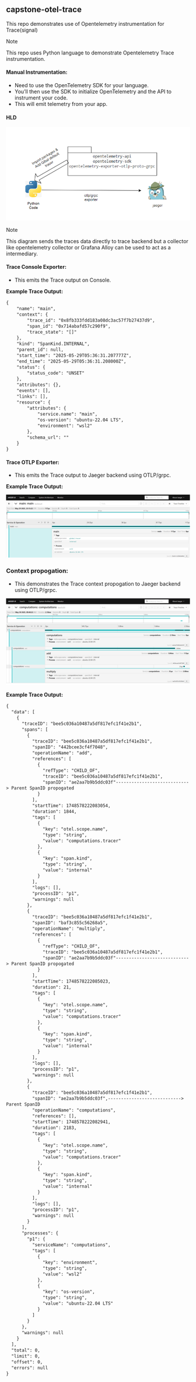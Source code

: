 ## capstone-otel-trace

This repo demonstrates use of Opentelemetry instrumentation for Trace(signal)

> [!NOTE]
> This repo uses Python language to demonstrate Opentelemetry Trace instrumentation.

#### Manual Instrumentation:
- Need to use the OpenTelemetry SDK for your language. 
- You’ll then use the SDK to initialize OpenTelemetry and the API  to instrument your code. 
- This will emit telemetry from your app.


#### HLD

![OTLP_TRACE_HLD](./images/OTLP_Trace_HLD.png)

> [!NOTE]
> This diagram sends the traces data directly to trace backend but a collector like opentelemetry collector or Grafana Alloy can be used to act as a intermediary.


#### Trace Console Exporter:

- This emits the Trace output on Console.

**Example Trace Output:**

```
{
    "name": "main",
    "context": {
        "trace_id": "0x8fb333fdd183a08dc3ac57f7b27437d9",
        "span_id": "0x714abafd57c290f9",
        "trace_state": "[]"
    },
    "kind": "SpanKind.INTERNAL",
    "parent_id": null,
    "start_time": "2025-05-29T05:36:31.207777Z",
    "end_time": "2025-05-29T05:36:31.208000Z",
    "status": {
        "status_code": "UNSET"
    },
    "attributes": {},
    "events": [],
    "links": [],
    "resource": {
        "attributes": {
            "service.name": "main",
            "os-version": "ubuntu-22.04 LTS",
            "environment": "wsl2"
        },
        "schema_url": ""
    }
}
```

#### Trace OTLP Exporter:

- This emits the Trace output to Jaeger backend using OTLP/grpc.

**Example Trace Output:**

![jaeger_trace](./images/jaeger_trace.png)


### Context propogation:

- This demonstrates  the Trace context propogation to Jaeger backend using OTLP/grpc.

![context_propogation](./images/context_propogation.png)

**Example Trace Output:**

```
{
  "data": [
    {
      "traceID": "bee5c036a10487a5df817efc1f41e2b1",
      "spans": [
        {
          "traceID": "bee5c036a10487a5df817efc1f41e2b1",
          "spanID": "442bcee3cf4f7048",
          "operationName": "add",
          "references": [
            {
              "refType": "CHILD_OF",
              "traceID": "bee5c036a10487a5df817efc1f41e2b1",
              "spanID": "ae2aa7b9b5ddc03f"----------------------------> Parent SpanID propogated
            }
          ],
          "startTime": 1748578222083054,
          "duration": 1844,
          "tags": [
            {
              "key": "otel.scope.name",
              "type": "string",
              "value": "computations.tracer"
            },
            {
              "key": "span.kind",
              "type": "string",
              "value": "internal"
            }
          ],
          "logs": [],
          "processID": "p1",
          "warnings": null
        },
        {
          "traceID": "bee5c036a10487a5df817efc1f41e2b1",
          "spanID": "baf3c855c56268a5",
          "operationName": "multiply",
          "references": [
            {
              "refType": "CHILD_OF",
              "traceID": "bee5c036a10487a5df817efc1f41e2b1",
              "spanID": "ae2aa7b9b5ddc03f"----------------------------> Parent SpanID propogated
            }
          ],
          "startTime": 1748578222085023,
          "duration": 21,
          "tags": [
            {
              "key": "otel.scope.name",
              "type": "string",
              "value": "computations.tracer"
            },
            {
              "key": "span.kind",
              "type": "string",
              "value": "internal"
            }
          ],
          "logs": [],
          "processID": "p1",
          "warnings": null
        },
        {
          "traceID": "bee5c036a10487a5df817efc1f41e2b1",
          "spanID": "ae2aa7b9b5ddc03f",----------------------------> Parent SpanID
          "operationName": "computations",
          "references": [],
          "startTime": 1748578222082941,
          "duration": 2183,
          "tags": [
            {
              "key": "otel.scope.name",
              "type": "string",
              "value": "computations.tracer"
            },
            {
              "key": "span.kind",
              "type": "string",
              "value": "internal"
            }
          ],
          "logs": [],
          "processID": "p1",
          "warnings": null
        }
      ],
      "processes": {
        "p1": {
          "serviceName": "computations",
          "tags": [
            {
              "key": "environment",
              "type": "string",
              "value": "wsl2"
            },
            {
              "key": "os-version",
              "type": "string",
              "value": "ubuntu-22.04 LTS"
            }
          ]
        }
      },
      "warnings": null
    }
  ],
  "total": 0,
  "limit": 0,
  "offset": 0,
  "errors": null
}
```